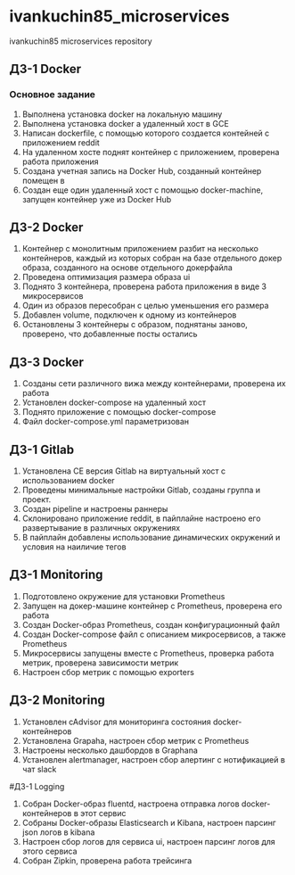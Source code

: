 # ivankuchin85_microservices
ivankuchin85 microservices repository

## ДЗ-1 Docker

### Основное задание
1. Выполнена установка docker на локальную машину
2. Выполнена установка docker а удаленный хост в GCE
3. Написан dockerfile, с помощью которого создается контейней с приложением reddit
4. На удаленном хосте поднят контейнер с приложением, проверена работа приложения
5. Создана учетная запись на Docker Hub, созданный контейнер помещен в
6. Создан еще один удаленный хост с помощью docker-machine, запущен контейнер уже из Docker Hub


## ДЗ-2 Docker
1. Контейнер с монолитным приложением разбит на несколько контейнеров, каждый из которых собран на базе отдельного докер образа, созданного на основе отдельного докерфайла
2. Проведена оптимизация размера образа ui
3. Поднято 3 контейнера, проверена работа приложения в виде 3 микросервисов
4. Один из образов пересобран с целью уменьшения его размера
5. Добавлен volume, подключен к одному из контейнеров
6. Остановлены 3 контейнеры с образом, поднятаны заново, проверено, что добавленные посты остались

## ДЗ-3 Docker
1. Созданы сети различного вижа между контейнерами, проверена их работа
2. Установлен docker-compose на удаленный хост
3. Поднято приложение с помощью docker-compose
4. Файл docker-compose.yml параметризован

## ДЗ-1 Gitlab
1. Установлена CE версия Gitlab на виртуальный хост с использованием docker
2.  Проведены минимальные настройки Gitlab, созданы группа и проект.
3. Создан pipeline и настроены раннеры
4. Склонировано приложение reddit, в пайплайне настроено его развертывание в различных окружениях
5. В пайплайн добавлены использование динамических окружений и условия на наиличие тегов

## ДЗ-1 Monitoring
1. Подготовлено окружение для установки Prometheus
2. Запущен на докер-машине контейнер с Prometheus, проверена его работа
3. Создан Docker-образ Prometheus, создан конфигурационный файл
4. Создан Docker-compose файл с описанием микросервисов, а также Prometheus
5. Микросервисы запущены вместе с Prometheus, проверка работа метрик, проверена зависимости метрик
6. Настроен сбор метрик с помощью exporters

## ДЗ-2 Monitoring
1. Установлен cAdvisor для мониторинга состояния docker-контейнеров
2. Установлена Grapaha, настроен сбор метрик с Prometheus
3. Настроены несколько дашбордов в Graphana
4. Установлен alertmanager, настроен сбор алертинг с нотификацией в чат slack

#ДЗ-1 Logging
1. Собран Docker-образ fluentd, настроена отправка логов docker-контейнеров в этот сервис 
2. Собраны Docker-образы Elasticsearch и Kibana, настроен парсинг json логов в kibana
3. Настроен сбор логов для сервиса ui, настроен парсинг логов для этого сервиса
4. Собран Zipkin, проверена работа трейсинга
